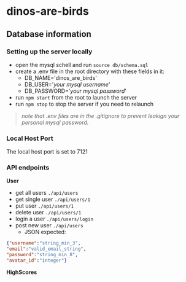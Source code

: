 # dinos-are-birds

## Database information
### Setting up the server locally
  - open the mysql schell and run `source db/schema.sql`
  - create a .env file in the root directory with these fields in it:
    - DB_NAME='dinos_are_birds'
    - DB_USER='*your mysql username*'
    - DB_PASSWORD='*your mysql password*'
  - run `npm start` from the root to launch the server
  - run `npm stop` to stop the server if you need to relaunch
  > *note that .env files are in the .gitignore to prevent leakign your personal mysql password.*

### Local Host Port
The local host port is set to 7121

### API endpoints

**User**
- get all users `./api/users`
- get single user `./api/users/1`
- put user `./api/users/1`
- delete user `./api/users/1`
- login a user `./api/users/login`
- post new user `./api/users`
  - JSON expected:
```JSON
{"username":"string_min_3",
"email":"valid_email_string",
"password":"string_min_8",
"avatar_id":"integer"}
```

**HighScores**
